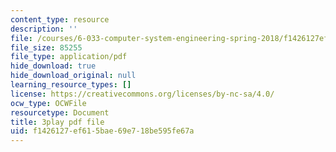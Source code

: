 ```yaml
---
content_type: resource
description: ''
file: /courses/6-033-computer-system-engineering-spring-2018/f1426127ef615bae69e718be595fe67a_r2_-2KW76ec.pdf
file_size: 85255
file_type: application/pdf
hide_download: true
hide_download_original: null
learning_resource_types: []
license: https://creativecommons.org/licenses/by-nc-sa/4.0/
ocw_type: OCWFile
resourcetype: Document
title: 3play pdf file
uid: f1426127-ef61-5bae-69e7-18be595fe67a
---
```

